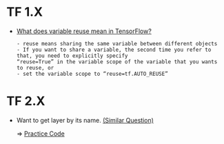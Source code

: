 # TF 1.X

- [What does variable reuse mean in TensorFlow?](https://medium.com/@hideyuki/what-does-variable-reuse-mean-in-tensorflow-40e86535026b)

  ```
  - reuse means sharing the same variable between different objects
  - If you want to share a variable, the second time you refer to that, you need to explicitly specify 
  “reuse=True” in the variable scope of the variable that you wants to reuse, or
  - set the variable scope to “reuse=tf.AUTO_REUSE”
  ```


# TF 2.X

- Want to get layer by its name. [(Similar Question)](https://stackoverflow.com/questions/48966281/get-intermediate-output-from-keras-tensorflow-during-prediction)

  => [Practice Code](https://github.com/ZiminPark/TIL/blob/master/tensorflow/code/get_layer_by_name.ipynb)
